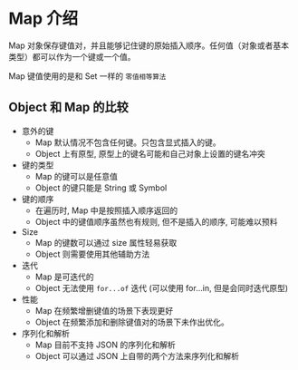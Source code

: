 # Map 介绍

Map 对象保存键值对，并且能够记住键的原始插入顺序。任何值（对象或者基本类型）都可以作为一个键或一个值。

Map 键值使用的是和 Set 一样的 `零值相等算法`

## Object 和 Map 的比较

- 意外的键
  - Map 默认情况不包含任何键。只包含显式插入的键。
  - Object 上有原型, 原型上的键名可能和自己对象上设置的键名冲突
- 键的类型
  - Map 的键可以是任意值
  - Object 的键只能是 String 或 Symbol
- 键的顺序
  - 在遍历时, Map 中是按照插入顺序返回的
  - Object 中的键值顺序虽然也有规则, 但不是插入的顺序, 可能难以预料
- Size
  - Map 的键数可以通过 size 属性轻易获取
  - Object 则需要使用其他辅助方法
- 迭代
  - Map 是可迭代的
  - Object 无法使用 `for...of` 迭代 (可以使用 for...in, 但是会同时迭代原型)
- 性能
  - Map 在频繁增删键值的场景下表现更好
  - Object 在频繁添加和删除键值对的场景下未作出优化。
- 序列化和解析
  - Map 目前不支持 JSON 的序列化和解析
  - Object 可以通过 JSON 上自带的两个方法来序列化和解析


